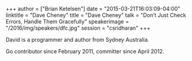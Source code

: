 +++
author = ["Brian Ketelsen"]
date = "2015-03-21T16:03:09-04:00"
linktitle = "Dave Cheney"
title = "Dave Cheney"
talk = "Don’t Just Check Errors, Handle Them Gracefully"
speakerimage = "/2016/img/speakers/dfc.jpg"
session = "csridharan"
+++

David is a programmer and author from Sydney Australia.

Go contributor since February 2011, committer since April 2012.


